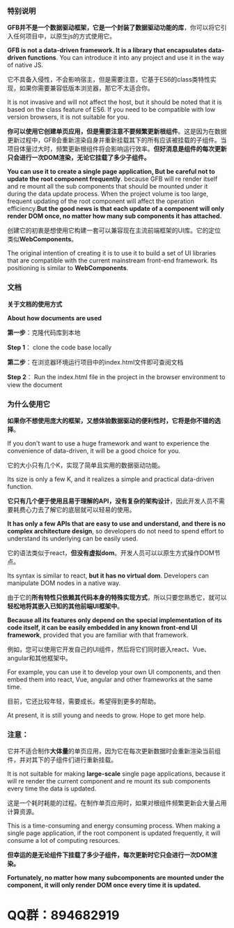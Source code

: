 ### 特别说明
**GFB并不是一个数据驱动框架，它是一个封装了数据驱动功能的库**，你可以将它引入任何项目中，以原生js的方式使用它。

**GFB is not a data-driven framework. It is a library that encapsulates data-driven functions**. You can introduce it into any project and use it in the way of native JS.

它不具备入侵性，不会影响宿主，但是需要注意，它基于ES6的class类特性实现，如果你需要兼容低版本浏览器，那它不太适合你。

It is not invasive and will not affect the host, but it should be noted that it is based on the class feature of ES6. If you need to be compatible with low version browsers, it is not suitable for you.

**你可以使用它创建单页应用，但是需要注意不要频繁更新根组件**。这是因为在数据更新过程中，GFB会重新渲染自身并重新挂载其下的所有应该被挂载的子组件。当项目体量过大时，频繁更新根组件将会影响运行效率。**但好消息是组件的每次更新只会进行一次DOM渲染，无论它挂载了多少子组件。**

**You can use it to create a single page application, But be careful not to update the root component frequently**. because GFB will re render itself and re mount all the sub components that should be mounted under it during the data update process. When the project volume is too large, frequent updating of the root component will affect the operation efficiency.**But the good news is that each update of a component will only render DOM once, no matter how many sub components it has attached.**

创建它的初衷是想使用它构建一套可以兼容现在主流前端框架的UI库。它的定位类似**WebComponents**。

The original intention of creating it is to use it to build a set of UI libraries that are compatible with the current mainstream front-end framework. Its positioning is similar to **WebComponents**.


### 文档
**关于文档的使用方式**

**About how documents are used**

**第一步**：克隆代码库到本地

**Step 1**： clone the code base locally

**第二步**：在浏览器环境运行项目中的index.html文件即可查阅文档

**Step 2**： Run the index.html file in the project in the browser environment to view the document


### 为什么使用它
**如果你不想使用庞大的框架，又想体验数据驱动的便利性时，它将是你不错的选择**。

If you don't want to use a huge framework and want to experience the convenience of data-driven, it will be a good choice for you.

它的大小只有几个K，实现了简单且实用的数据驱动功能。

Its size is only a few K, and it realizes a simple and practical data-driven function.

**它只有几个便于使用且易于理解的API，没有复杂的架构设计**，因此开发人员不需要耗费心力去了解它的底层就可以轻易的使用。

**It has only a few APIs that are easy to use and understand, and there is no complex architecture design**, so developers do not need to spend effort to understand its underlying can be easily used.

它的语法类似于react，**但没有虚拟dom**。开发人员可以以原生方式操作DOM节点。

Its syntax is similar to react, **but it has no virtual dom**. Developers can manipulate DOM nodes in a native way.

由于它的**所有特性只依赖其代码本身的特殊实现方式**，所以只要您熟悉它，就可以**轻松地将其嵌入已知的其他前端UI框架中**。

**Because all its features only depend on the special implementation of its code itself, it can be easily embedded in any known front-end UI framework**, provided that you are familiar with that framework.

例如，您可以使用它开发自己的UI组件，然后将它们同时嵌入react、Vue、angular和其他框架中。

For example, you can use it to develop your own UI components, and then embed them into react, Vue, angular and other frameworks at the same time.

目前，它还比较年轻，需要成长。希望得到更多的帮助。

At present, it is still young and needs to grow. Hope to get more help.


### 注意：

它并不适合制作**大体量**的单页应用，因为它在每次更新数据时会重新渲染当前组件，并对其下的子组件们进行重新挂载。

It is not suitable for making **large-scale** single page applications, because it will re render the current component and re mount its sub components every time the data is updated.

这是一个耗时耗能的过程。在制作单页应用时，如果对根组件频繁更新会大量占用计算资源。

This is a time-consuming and energy consuming process. When making a single page application, if the root component is updated frequently, it will consume a lot of computing resources.

**但幸运的是无论组件下挂载了多少子组件，每次更新时它只会进行一次DOM渲染。**

**Fortunately, no matter how many subcomponents are mounted under the component, it will only render DOM once every time it is updated.**


# QQ群：894682919